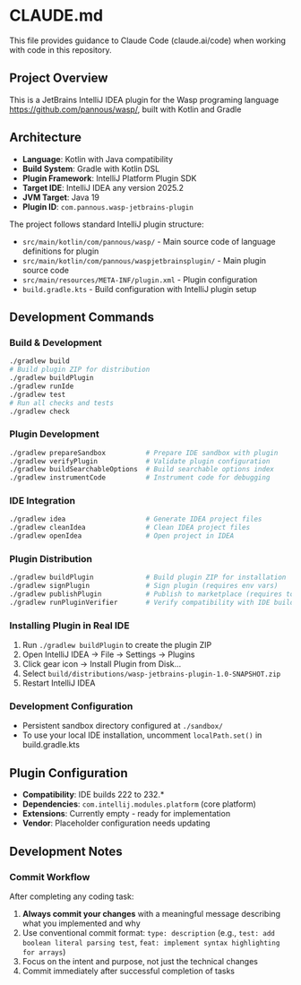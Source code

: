 # CLAUDE.md

This file provides guidance to Claude Code (claude.ai/code) when working with code in this repository.

## Project Overview
This is a JetBrains IntelliJ IDEA plugin for the Wasp programing language https://github.com/pannous/wasp/, built with Kotlin and Gradle

## Architecture
- **Language**: Kotlin with Java compatibility
- **Build System**: Gradle with Kotlin DSL
- **Plugin Framework**: IntelliJ Platform Plugin SDK
- **Target IDE**: IntelliJ IDEA any version 2025.2
- **JVM Target**: Java 19
- **Plugin ID**: `com.pannous.wasp-jetbrains-plugin`

The project follows standard IntelliJ plugin structure:
- `src/main/kotlin/com/pannous/wasp/` - Main source code of language definitions for plugin 
- `src/main/kotlin/com/pannous/waspjetbrainsplugin/` - Main plugin source code
- `src/main/resources/META-INF/plugin.xml` - Plugin configuration
- `build.gradle.kts` - Build configuration with IntelliJ plugin setup

## Development Commands

### Build & Development
```bash
./gradlew build                    
# Build plugin ZIP for distribution
./gradlew buildPlugin             
./gradlew runIde                  
./gradlew test                    
# Run all checks and tests
./gradlew check                   
```

### Plugin Development
```bash
./gradlew prepareSandbox          # Prepare IDE sandbox with plugin
./gradlew verifyPlugin            # Validate plugin configuration
./gradlew buildSearchableOptions  # Build searchable options index
./gradlew instrumentCode          # Instrument code for debugging
```

### IDE Integration
```bash
./gradlew idea                    # Generate IDEA project files
./gradlew cleanIdea               # Clean IDEA project files
./gradlew openIdea                # Open project in IDEA
```

### Plugin Distribution
```bash
./gradlew buildPlugin             # Build plugin ZIP for installation
./gradlew signPlugin              # Sign plugin (requires env vars)
./gradlew publishPlugin           # Publish to marketplace (requires token)
./gradlew runPluginVerifier       # Verify compatibility with IDE builds
```

### Installing Plugin in Real IDE
1. Run `./gradlew buildPlugin` to create the plugin ZIP
2. Open IntelliJ IDEA → File → Settings → Plugins
3. Click gear icon → Install Plugin from Disk...
4. Select `build/distributions/wasp-jetbrains-plugin-1.0-SNAPSHOT.zip`
5. Restart IntelliJ IDEA

### Development Configuration
- Persistent sandbox directory configured at `./sandbox/`
- To use your local IDE installation, uncomment `localPath.set()` in build.gradle.kts

## Plugin Configuration
- **Compatibility**: IDE builds 222 to 232.*
- **Dependencies**: `com.intellij.modules.platform` (core platform)
- **Extensions**: Currently empty - ready for implementation
- **Vendor**: Placeholder configuration needs updating

## Development Notes

### Commit Workflow
After completing any coding task:
1. **Always commit your changes** with a meaningful message describing what you implemented and why
2. Use conventional commit format: `type: description` (e.g., `test: add boolean literal parsing test`, `feat: implement syntax highlighting for arrays`)
3. Focus on the intent and purpose, not just the technical changes
4. Commit immediately after successful completion of tasks
